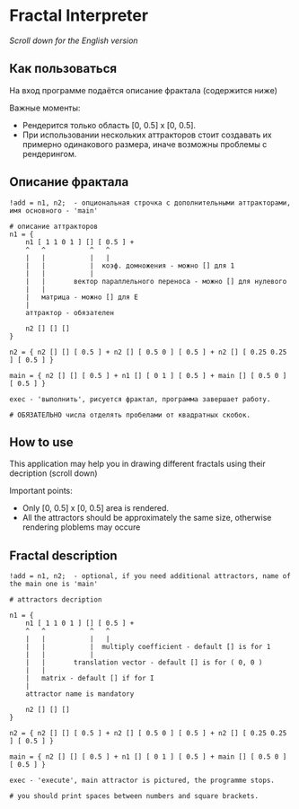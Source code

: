 # Fractal Interpreter
*Scroll down for the English version*
## Как пользоваться
На вход программе подаётся описание фрактала (содержится ниже)

Важные моменты:
  - Рендерится только область \[0, 0.5\] x \[0, 0.5\].
  - При использовании нескольких аттракторов стоит создавать их примерно одинакового размера, иначе возможны проблемы с рендерингом.
## Описание фрактала
```
!add = n1, n2;  - опциональная строчка с дополнительными аттракторами, имя основного - 'main'

# описание аттракторов
n1 = {
    n1 [ 1 1 0 1 ] [] [ 0.5 ] + 
    ^   ^           ^   ^
    |   |           |   |
    |   |           |  коэф. домножения - можно [] для 1
    |   |           |
    |   |       вектор параллельного переноса - можно [] для нулевого
    |   |
    |   матрица - можно [] для E
    |
    аттрактор - обязателен

    n2 [] [] []
}

n2 = { n2 [] [] [ 0.5 ] + n2 [] [ 0.5 0 ] [ 0.5 ] + n2 [] [ 0.25 0.25 ] [ 0.5 ] }

main = { n2 [] [] [ 0.5 ] + n1 [] [ 0 1 ] [ 0.5 ] + main [] [ 0.5 0 ] [ 0.5 ] }

exec - 'выполнить', рисуется фрактал, программа завершает работу.

# ОБЯЗАТЕЛЬНО числа отделять пробелами от квадратных скобок.
```
## How to use
This application may help you in drawing different fractals using their decription (scroll down)

Important points:
  - Only [0, 0.5] x [0, 0.5] area is rendered.
  - All the attractors should be approximately the same size, otherwise rendering ploblems may occure
## Fractal description
```
!add = n1, n2;  - optional, if you need additional attractors, name of the main one is 'main'

# attractors decription

n1 = {
    n1 [ 1 1 0 1 ] [] [ 0.5 ] + 
    ^   ^           ^   ^
    |   |           |   |
    |   |           |  multiply coefficient - default [] is for 1
    |   |           |
    |   |       translation vector - default [] is for ( 0, 0 )
    |   |
    |   matrix - default [] if for I
    |
    attractor name is mandatory

    n2 [] [] []
}

n2 = { n2 [] [] [ 0.5 ] + n2 [] [ 0.5 0 ] [ 0.5 ] + n2 [] [ 0.25 0.25 ] [ 0.5 ] }

main = { n2 [] [] [ 0.5 ] + n1 [] [ 0 1 ] [ 0.5 ] + main [] [ 0.5 0 ] [ 0.5 ] }

exec - 'execute', main attractor is pictured, the programme stops.

# you should print spaces between numbers and square brackets.
```
